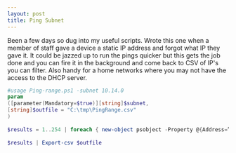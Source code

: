 ```yaml
---
layout: post
title: Ping Subnet
---
```


Been a few days so dug into my useful scripts. Wrote this one when a member of staff gave a device a static IP address and forgot what IP they gave it. It could be jazzed up to run the pings quicker but this gets the job done and you can fire it in the background and come back to CSV of IP's you can filter. Also handy for a home networks where you may not have the access to the DHCP server.  
  
```powershell
#usage Ping-range.ps1 -subnet 10.14.0  
param  
([parameter(Mandatory=$true)][string]$subnet,  
[string]$outfile = "C:\tmp\PingRange.csv"  
)  
  
$results = 1..254 | foreach { new-object psobject -Property @{Address=”$subnet.$_”;Ping=(test-connection “$subnet.$_” -quiet -count 1)}}  
  
$results | Export-csv $outfile  
```
